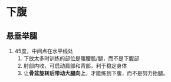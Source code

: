 # 下腹
## 悬垂举腿
1. 45度，中间点在水平线处
	1. 下放太多时训练的部位是髂腰肌/腿，而不是下腹部
	2. 肘部内收，可启动肩部和背部，利于稳定身体
	3. 让**骨盆旋转后带动大腿向上**，才能练到下腹，而不是努力抬腿。
